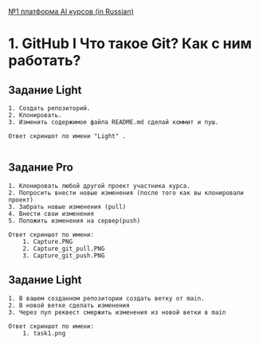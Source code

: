 [№1 платформа AI курсов (in Russian)](https://neural-university.ru/)

# 1. GitHub I Что такое Git? Как с ним работать?



## Задание Light

```
1. Создать репозиторий.
2. Клонировать.
3. Изменить содержимое файла README.md сделай коммит и пуш.

Ответ скриншот по имени "Light" .


```


## Задание Pro

```
1. Клонировать любой другой проект участника курса.
2. Попросить внести новые изменения (после того как вы клонировали проект)
3. Забрать новые изменения (pull)
4. Внести свои изменения 
5. Положить изменения на сервер(push)

Ответ скриншот по имени:
	1. Capture.PNG  
	2. Capture_git_pull.PNG
	3. Capture_git_push.PNG

```





## Задание Light

```
1. В вашем созданном репозитории создать ветку от main.
2. В новой ветке сделать изменения
3. Через пул реквест смержить изменения из новой ветки в main 

Ответ скриншот по имени:
	1. task1.png

```



